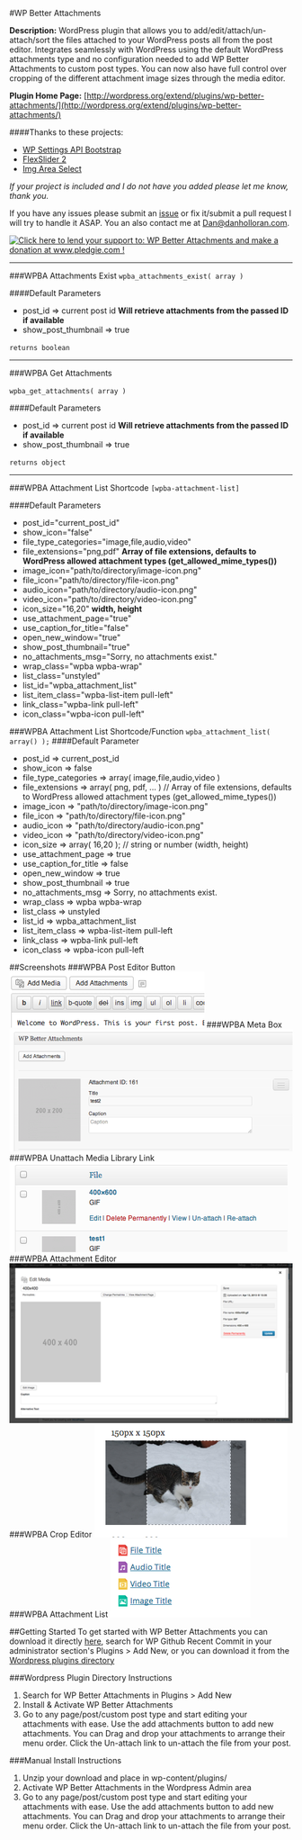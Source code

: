 #WP Better Attachments

**Description:** WordPress plugin that allows you to add/edit/attach/un-attach/sort the files attached to your WordPress posts all from the post editor.  Integrates seamlessly with WordPress using the default WordPress attachments type and no configuration needed to add WP Better Attachments to custom post types. You can now also have full control over cropping of the different attachment image sizes through the media editor.

**Plugin Home Page:** [http://wordpress.org/extend/plugins/wp-better-attachments/](http://wordpress.org/extend/plugins/wp-better-attachments/)


####Thanks to these projects:

- [WP Settings API Bootstrap](https://github.com/DerekMarcinyshyn/wp-settings-api-bootstrap)
- [FlexSlider 2](http://www.woothemes.com/flexslider/2/)
- [Img Area Select](http://odyniec.net/projects/imgareaselect/)


*If your project is included and I do not have you added please let me know, thank you.*


If you have any issues please submit an [issue](https://github.com/DHolloran/wp-better-attachments/issues/new) or fix it/submit a pull request I will try to handle it ASAP. You an also contact me at [Dan@danholloran.com](mailto:dan@danholloran.com).

<a href='http://www.pledgie.com/campaigns/20476'><img alt='Click here to lend your support to: WP Better Attachments and make a donation at www.pledgie.com !' src='http://www.pledgie.com/campaigns/20476.png?skin_name=chrome' border='0' /></a>

---
###WPBA Attachments Exist
`wpba_attachments_exist( array )`  

####Default Parameters
- post_id => current post id **Will retrieve attachments from the passed ID if available**
- show_post_thumbnail => true

`returns boolean`

---
###WPBA Get Attachments

`wpba_get_attachments( array )`

####Default Parameters
- post_id => current post id **Will retrieve attachments from the passed ID if available**
- show_post_thumbnail => true

`returns object`

---

###WPBA Attachment List Shortcode
`[wpba-attachment-list]`

####Default Parameters
- post_id="current_post_id"
- show_icon="false"
- file_type_categories="image,file,audio,video"
- file_extensions="png,pdf" **Array of file extensions, defaults to WordPress allowed attachment types (get_allowed_mime_types())**
- image_icon="path/to/directory/image-icon.png"
- file_icon="path/to/directory/file-icon.png"
- audio_icon="path/to/directory/audio-icon.png"
- video_icon="path/to/directory/video-icon.png"
- icon_size="16,20" **width, height**
- use_attachment_page="true"
- use_caption_for_title="false"
- open_new_window="true"
- show_post_thumbnail="true"
- no_attachments_msg="Sorry, no attachments exist."
- wrap_class="wpba wpba-wrap"
- list_class="unstyled"
- list_id="wpba_attachment_list"
- list_item_class="wpba-list-item pull-left"
- link_class="wpba-link pull-left"
- icon_class="wpba-icon pull-left"

###WPBA Attachment List Shortcode/Function
`wpba_attachment_list( array() );`
####Default Parameter
- post_id				     => current_post_id
- show_icon            => false
- file_type_categories => array( image,file,audio,video )
- file_extensions      => array( png, pdf, ... ) // Array of file extensions, defaults to WordPress allowed attachment types (get_allowed_mime_types())
- image_icon           => "path/to/directory/image-icon.png"
- file_icon            => "path/to/directory/file-icon.png"
- audio_icon           => "path/to/directory/audio-icon.png"
- video_icon           => "path/to/directory/video-icon.png"
- icon_size            => array( 16,20 ); // string or number (width, height)
- use_attachment_page  => true
- use_caption_for_title => false
- open_new_window      => true
- show_post_thumbnail  => true
- no_attachments_msg   => Sorry, no attachments exist.
- wrap_class           => wpba wpba-wrap
- list_class           => unstyled
- list_id              => wpba_attachment_list
- list_item_class      => wpba-list-item pull-left
- link_class           => wpba-link pull-left
- icon_class           => wpba-icon pull-left

##Screenshots
###WPBA Post Editor Button
![WPBA Post Editor Button](screenshot-1.png)
###WPBA Meta Box
![WPBA Meta Box](screenshot-2.png)
###WPBA Unattach Media Library Link
![WPBA Unattach Media Library Link](screenshot-3.png)
###WPBA Attachment Editor
![WPBA Attachment Editor](screenshot-4.png)
###WPBA Crop Editor
![WPBA Crop Editor](screenshot-5.png)
###WPBA Attachment List
![WPBA Crop Editor](screenshot-6.png)

##Getting Started
To get started with WP Better Attachments you can download it directly [here](https://github.com/DHolloran/wp-better-attachments/archive/master.zip), search for WP Github Recent Commit in your administrator section's Plugins > Add New, or you can download it from the [Wordpress plugins directory](http://wordpress.org/extend/plugins/wp-github-recent-commit/)


###Wordpress Plugin Directory Instructions
1. Search for WP Better Attachments in Plugins > Add New
2. Install &amp; Activate WP Better Attachments
3. Go to any page/post/custom post type and start editing your attachments with ease. Use the add attachments button to add new attachments. You can Drag and drop your attachments to arrange their menu order.  Click the Un-attach link to un-attach the file from your post.

###Manual Install Instructions
1. Unzip your download and place in wp-content/plugins/
2. Activate WP Better Attachments in the Wordpress Admin area
3. Go to any page/post/custom post type and start editing your attachments with ease. Use the add attachments button to add new attachments. You can Drag and drop your attachments to arrange their menu order.  Click the Un-attach link to un-attach the file from your post.

